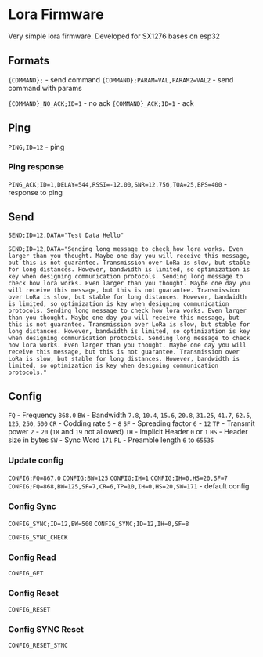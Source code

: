 # Lora Firmware

Very simple lora firmware. Developed for SX1276 bases on esp32

## Formats

`{COMMAND};` - send command
`{COMMAND};PARAM=VAL,PARAM2=VAL2` - send command with params

`{COMMAND}_NO_ACK;ID=1` - no ack
`{COMMAND}_ACK;ID=1` - ack


## Ping
`PING;ID=12` - ping 

### Ping response
`PING_ACK;ID=1,DELAY=544,RSSI=-12.00,SNR=12.75б,TOA=25,BPS=400` - response to ping

## Send

`SEND;ID=12,DATA="Test Data Hello"`

`SEND;ID=12,DATA="Sending long message to check how lora works. Even larger than you thought. Maybe one day you will receive this message, but this is not guarantee. Transmission over LoRa is slow, but stable for long distances. However, bandwidth is limited, so optimization is key when designing communication protocols. Sending long message to check how lora works. Even larger than you thought. Maybe one day you will receive this message, but this is not guarantee. Transmission over LoRa is slow, but stable for long distances. However, bandwidth is limited, so optimization is key when designing communication protocols. Sending long message to check how lora works. Even larger than you thought. Maybe one day you will receive this message, but this is not guarantee. Transmission over LoRa is slow, but stable for long distances. However, bandwidth is limited, so optimization is key when designing communication protocols. Sending long message to check how lora works. Even larger than you thought. Maybe one day you will receive this message, but this is not guarantee. Transmission over LoRa is slow, but stable for long distances. However, bandwidth is limited, so optimization is key when designing communication protocols."`

## Config

`FQ` - Frequency `868.0`
`BW` - Bandwidth `7.8`, `10.4`, `15.6`, `20.8`, `31.25`, `41.7`, `62.5`, `125`, `250`, `500`
`CR` - Codding rate `5` - `8`
`SF` - Spreading factor `6` - `12`
`TP` - Transmit power `2` - `20` (`18` and `19` not allowed)
`IH` - Implicit Header `0` or `1`
`HS` - Header size in bytes
`SW` - Sync Word `171`
`PL` - Preamble length `6` to `65535`

### Update config 

`CONFIG;FQ=867.0`
`CONFIG;BW=125`
`CONFIG;IH=1`
`CONFIG;IH=0,HS=20,SF=7`
`CONFIG;FQ=868,BW=125,SF=7,CR=6,TP=10,IH=0,HS=20,SW=171` - default config

### Config Sync

`CONFIG_SYNC;ID=12,BW=500`
`CONFIG_SYNC;ID=12,IH=0,SF=8`

`CONFIG_SYNC_CHECK`

### Config Read
`CONFIG_GET`

### Config Reset
`CONFIG_RESET`

### Config SYNC Reset
`CONFIG_RESET_SYNC`